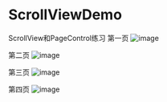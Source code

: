 # ScrollViewDemo

ScrollView和PageControl练习
第一页
![image](https://github.com/goyuanfang/ScrollViewDemo/blob/master/image/screen1.png)

第二页
![image](https://github.com/goyuanfang/ScrollViewDemo/blob/master/image/screen2.png)

第三页
![image](https://github.com/goyuanfang/ScrollViewDemo/blob/master/image/screen3.png)

第四页
![image](https://github.com/goyuanfang/ScrollViewDemo/blob/master/image/screen4.png)
